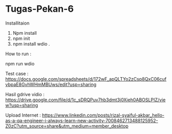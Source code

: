 # Tugas-Pekan-6

Installitaion
1. Npm install
2. npm init
3. npm install wdio . 

How to run : 

npm run wdio 

Test case : https://docs.google.com/spreadsheets/d/172wF_apQLTYo2zCsp8QxC06cufvbpaE8GvhWHmMBUws/edit?usp=sharing

Hasil gdrive vidio : https://drive.google.com/file/d/1c_sDRQPuv7hb3dmt3j0Xieh0ABOSLPIZ/view?usp=sharing

Upload Internet : https://www.linkedin.com/posts/rizal-syaiful-akbar_hello-as-a-qa-engineer-i-always-learn-new-activity-7008462713488125952-Z0zC?utm_source=share&utm_medium=member_desktop
